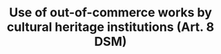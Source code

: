 ---
title: "Use of out-of-commerce works by cultural heritage institutions (Art. 8 DSM)"
short: "dsm8"
draft: "false"
summary: "This (mandatory) exception or limitation allows certain cultural heritage institutions to make available out-of-commerce works and other protected subject matter, for non-commercial purposes. The particular rights (e.g. reproduction, communication to the public, distribution etc) covered by the exception vary according to the type of material used. Out-of-commerce materials are those that have never been in commerce (e.g. posters, amateur works, unpublished works) and those that were in commerce and no longer are available through customary channels of commerce. Cultural heritage institutions have to make a reasonable effort to determine whether a work is in or out of commerce, although there is no mandatory work-by-work search. Member States are allowed to provide specific requirements to determine whether a work is out-of-commerce, such as a date before which everything is considered to be out-of-commerce (cut-off date). Only those materials that are permanently in the collections of a cultural heritage institution can be used under this exception. Furthermore, the exception only applies for the rights and types of materials for which no collecting management organization qualifies as “sufficiently representative” to grant licenses. Uses allowed under this exception are not subject to compensation. The exception applies across-borders thanks to a legal fiction that says that the use is deemed to occur in the Member State where the cultural heritage institution is established."
more: ""
linklaw: "https://eur-lex.europa.eu/legal-content/EN/TXT/?uri=CELEX%3A32019L0790#008.002"
---